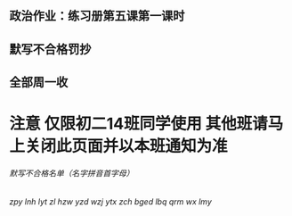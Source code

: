 ## 政治作业：练习册第五课第一课时
##         默写不合格罚抄
## 全部周一收

# 注意 仅限初二14班同学使用 其他班请马上关闭此页面并以本班通知为准

###### 默写不合格名单（名字拼音首字母）
###### zpy lnh lyt zl hzw yzd wzj ytx zch bged lbq qrm wx lmy
